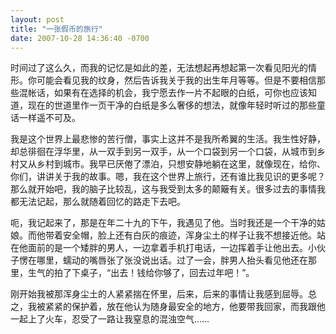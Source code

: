 ```yaml
---
layout: post
title: "一张假币的旅行"
date: 2007-10-28 14:36:40 -0700
---
```


时间过了这么久，而我的记忆是如此的差，无法想起再想起第一次看见阳光的情形。你可能会看见我的纹身，然后告诉我关于我的出生年月等等。但是不要相信那些混帐话，如果有在选择的机会，我宁愿去作一片不起眼的白纸，可你也应该知道，现在的世道里作一页干净的白纸是多么奢侈的想法，就像年轻时听过的那些童话一样遥不可及。

我是这个世界上最悲惨的苦行僧，事实上这并不是我所希翼的生活。我生性好静，却总徘徊在浮华里，从一双手到另一双手，从一个口袋到另一个口袋，从城市到乡村又从乡村到城市。我早已厌倦了漂泊，只想安静地躺在这里，就像现在，给你、你们，讲讲关于我的故事。嗯，我在这个世界上旅行，还有谁比我见识的更多呢？那么就开始吧，我的脑子比较乱，这与我受到太多的颠簸有关。很多过去的事情我都无法记起，那么就随着回忆的路走下去吧。

呃，我记起来了，那是在年二十九的下午，我遇见了他。当时我还是一个干净的姑娘。而他带着安全帽，脸上还有白灰的痕迹，浑身尘土的样子让我不想接近他。站在他面前的是一个矮胖的男人，一边拿着手机打电话，一边挥着手让他出去。小伙子愣在哪里，蠕动的嘴唇张了张没说出话。过了一会，胖男人抬头看见他还在那里，生气的拍了下桌子，“出去！钱给你够了，回去过年吧！”。

刚开始我被那浑身尘土的人紧紧揣在怀里，后来，后来的事情让我感到屈辱。总之，我被紧紧的保护着，放在他认为随身最安全的地方，他要带我回家，而我跟他一起上了火车，忍受了一路让我窒息的混浊空气……